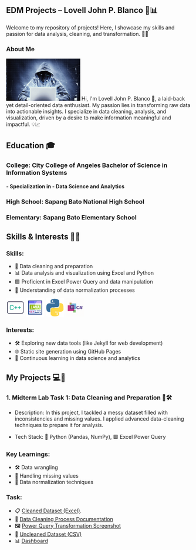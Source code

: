 ## EDM Projects – Lovell John P. Blanco 🎯📊
Welcome to my repository of projects! Here, I showcase my skills and passion for data analysis, cleaning, and transformation. 🚀✨

### About Me
<img src="image/2bbf3a52005319.5901123c114f4.gif" alt="About Me GIF" style="width:40%; height:auto;">
Hi, I'm Lovell John P. Blanco 👋, a laid-back yet detail-oriented data enthusiast. My passion lies in transforming raw data into actionable insights. I specialize in data cleaning, analysis, and visualization, driven by a desire to make information meaningful and impactful. 💡📈

## Education 🎓
### College: City College of Angeles Bachelor of Science in Information Systems 
#### - Specialization in - Data Science and Analytics
  
###  High School: Sapang Bato National High School
###  Elementary: Sapang Bato Elementary School

## Skills & Interests 🚀🎨
### Skills:
- 🧹 Data cleaning and preparation
- 📊 Data analysis and visualization using Excel and Python
- 🟩 Proficient in Excel Power Query and data manipulation
- 🔄 Understanding of data normalization processes
  
<img src="image/gif/1324-c-code-language.gif" width="50"> <img src="image/gif/17122780.gif" width="50"> <img src="image/gif/giphy.gif" width="50"> <img src="image/gif/https___dev-to-uploads.s3.amazonaws.com_uploads_organization_profile_image_8524_9acb006c-bb2d-4221-b10a-5687647e79d1.gif" width="50">

### Interests:
- 🛠️ Exploring new data tools (like Jekyll for web development)
- 🌐 Static site generation using GitHub Pages
- 📘 Continuous learning in data science and analytics

## My Projects 💻📂
### 1. Midterm Lab Task 1: Data Cleaning and Preparation 🧹🛠️
- Description: In this project, I tackled a messy dataset filled with inconsistencies and missing values. I applied advanced data-cleaning techniques to prepare it for analysis.

- Tech Stack: 🐍 Python (Pandas, NumPy), 🟩 Excel Power Query

### Key Learnings:
- 🛠️ Data wrangling
- 🤔 Handling missing values
- 🔄 Data normalization techniques

### Task:
- 📋 [Cleaned Dataset (Excel)](https://pages.github.com/).
- 📖 [Data Cleaning Process Documentation](Midterm%20Task/image/Screenshot%20(1).png)
- 🖼️ [Power Query Transformation Screenshot](Midterm%20Task%202/image/Screenshot%20(5).png)
- 📂 [Uncleaned Dataset (CSV)](Midterm%20Task/Task/Blanco,%20Clean%20up.xlsx)
- 📊 [Dashboard](Midterm%20Task%203/image/Screenshot%20(8).png)
  
